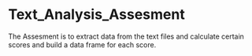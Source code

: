 # Text_Analysis_Assesment
The Assesment is to extract data from the text files and calculate certain scores and build a data frame for each score.
